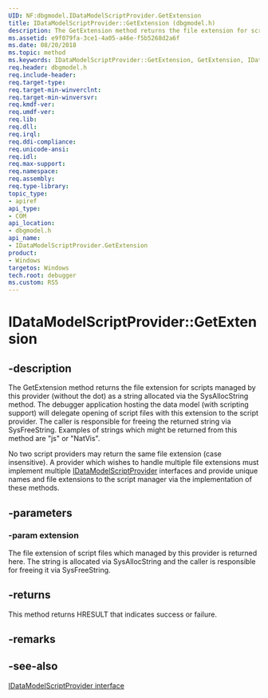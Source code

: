 ```yaml
---
UID: NF:dbgmodel.IDataModelScriptProvider.GetExtension
title: IDataModelScriptProvider::GetExtension (dbgmodel.h)
description: The GetExtension method returns the file extension for scripts managed by this provider (without the dot) as a string allocated via the SysAllocString method.
ms.assetid: e9f079fa-3ce1-4a05-a46e-f5b5268d2a6f
ms.date: 08/20/2018
ms.topic: method
ms.keywords: IDataModelScriptProvider::GetExtension, GetExtension, IDataModelScriptProvider.GetExtension, IDataModelScriptProvider::GetExtension, IDataModelScriptProvider.GetExtension
req.header: dbgmodel.h
req.include-header:
req.target-type:
req.target-min-winverclnt:
req.target-min-winversvr:
req.kmdf-ver:
req.umdf-ver:
req.lib:
req.dll:
req.irql: 
req.ddi-compliance:
req.unicode-ansi:
req.idl:
req.max-support:
req.namespace:
req.assembly:
req.type-library: 
topic_type: 
- apiref
api_type: 
- COM
api_location: 
- dbgmodel.h
api_name: 
- IDataModelScriptProvider.GetExtension
product:
- Windows
targetos: Windows
tech.root: debugger
ms.custom: RS5
---
```


# IDataModelScriptProvider::GetExtension


## -description

The GetExtension method returns the file extension for scripts managed by this provider (without the dot) as a string allocated via the SysAllocString method. The debugger application hosting the data model (with scripting support) will delegate opening of script files with this extension to the script provider. The caller is responsible for freeing the returned string via SysFreeString. Examples of strings which might be returned from this method are "js" or "NatVis". 

No two script providers may return the same file extension (case insensitive). A provider which wishes to handle multiple file extensions must implement multiple [IDataModelScriptProvider](nn-dbgmodel-idatamodelscriptprovider.md) interfaces and provide unique names and file extensions to the script manager via the implementation of these methods. 


## -parameters

### -param extension

The file extension of script files which managed by this provider is returned here. The string is allocated via SysAllocString and the caller is responsible for freeing it via SysFreeString.


## -returns

This method returns HRESULT that indicates success or failure.

## -remarks

## -see-also

[IDataModelScriptProvider interface](nn-dbgmodel-idatamodelscriptprovider.md)
